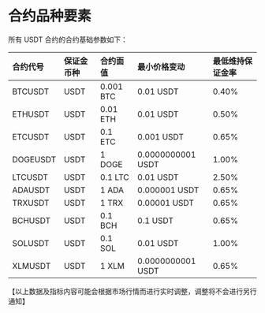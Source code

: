 # 合约品种要素

所有 USDT 合约的合约基础参数如下：

| 合约代号 | 保证金币种 | 合约面值  | 最小价格变动      | 最低维持保证金率 |
| :------- | :--------- | :-------- | :---------------- | :--------------- |
| BTCUSDT  | USDT       | 0.001 BTC | 0.01 USDT         | 0.40%            |
| ETHUSDT  | USDT       | 0.01 ETH  | 0.01 USDT         | 0.50%            |
| ETCUSDT  | USDT       | 0.1 ETC   | 0.001 USDT        | 0.65%            |
| DOGEUSDT | USDT       | 1 DOGE    | 0.0000000001 USDT | 1.00%            |
| LTCUSDT  | USDT       | 0.1 LTC   | 0.01 USDT         | 2.50%            |
| ADAUSDT  | USDT       | 1 ADA     | 0.000001 USDT     | 0.65%            |
| TRXUSDT  | USDT       | 1 TRX     | 0.00001 USDT      | 0.65%            |
| BCHUSDT  | USDT       | 0.1 BCH   | 0.1 USDT          | 0.65%            |
| SOLUSDT  | USDT       | 0.1 SOL   | 0.01 USDT         | 1.00%            |
| XLMUSDT  | USDT       | 1 XLM     | 0.0000000001 USDT | 0.65%            |

【以上数据及指标内容可能会根据市场行情而进行实时调整，调整将不会进行另行通知】
